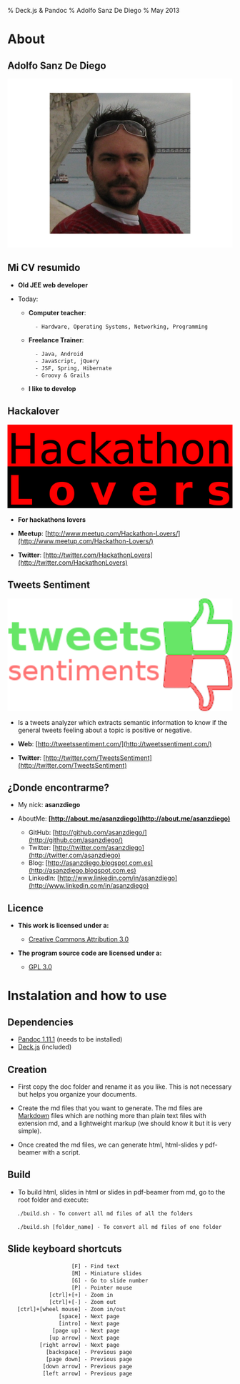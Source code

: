 % Deck.js & Pandoc
% Adolfo Sanz De Diego
% May 2013

# About

## Adolfo Sanz De Diego

![](../img/avatar-asanzdiego.png)

## Mi CV resumido

- **Old JEE web developer**

- Today:

    - **Computer teacher**:

            - Hardware, Operating Systems, Networking, Programming

    - **Freelance Trainer**:

            - Java, Android
            - JavaScript, jQuery
            - JSF, Spring, Hibernate
            - Groovy & Grails

    - **I like to develop**

## Hackalover

![](../img/hackathon-lovers.png)

- **For hackathons lovers**

- **Meetup**: [http://www.meetup.com/Hackathon-Lovers/](http://www.meetup.com/Hackathon-Lovers/)

- **Twitter**: [http://twitter.com/HackathonLovers](http://twitter.com/HackathonLovers)

## Tweets Sentiment

![](../img/tweets-sentiment-logo-grande.png)

- Is a tweets analyzer which extracts semantic information to know
if the general tweets feeling about a topic is positive or negative.

- **Web**: [http://tweetssentiment.com/](http://tweetssentiment.com/)

- **Twitter**: [http://twitter.com/TweetsSentiment](http://twitter.com/TweetsSentiment)

## ¿Donde encontrarme?

- My nick: **asanzdiego**

- AboutMe: **[http://about.me/asanzdiego](http://about.me/asanzdiego)**

    - GitHub:   [http://github.com/asanzdiego/](http://github.com/asanzdiego/)
    - Twitter:  [http://twitter.com/asanzdiego](http://twitter.com/asanzdiego)
    - Blog:     [http://asanzdiego.blogspot.com.es](http://asanzdiego.blogspot.com.es)
    - LinkedIn: [http://www.linkedin.com/in/asanzdiego](http://www.linkedin.com/in/asanzdiego)

## Licence

- **This work is licensed under a:**
    - [Creative Commons Attribution 3.0](http://creativecommons.org/licenses/by-sa/3.0//)

- **The program source code are licensed under a:**
    - [GPL 3.0](http://www.gnu.org/licenses/gpl.html)

# Instalation and how to use

## Dependencies

- [Pandoc 1.11.1](http://johnmacfarlane.net/pandoc/) (needs to be installed)
- [Deck.js](http://imakewebthings.com/deck.js/) (included)

## Creation

- First copy the doc folder and rename it as you like. This is not necessary but
  helps you organize your documents.

- Create the md files that you want to generate. The md files are
  [Markdown](http://en.wikipedia.org/wiki/Markdown) files which are nothing more
  than plain text files with extension md, and a lightweight markup (we should
  know it but it is very simple).

- Once created the md files, we can generate html, html-slides y pdf-beamer with a script.

## Build

- To build html, slides in html or slides in pdf-beamer from md,
  go to the root folder and execute:

~~~
   ./build.sh - To convert all md files of all the folders
~~~

~~~
   ./build.sh [folder_name] - To convert all md files of one folder
~~~

## Slide keyboard shortcuts

~~~
                    [F] - Find text
                    [M] - Miniature slides
                    [G] - Go to slide number
                    [P] - Pointer mouse
             [ctrl]+[+] - Zoom in
             [ctrl]+[-] - Zoom out
   [ctrl]+[wheel mouse] - Zoom in/out
                [space] - Next page
                [intro] - Next page
              [page up] - Next page
             [up arrow] - Next page
          [right arrow] - Next page
            [backspace] - Previous page
            [page down] - Previous page
           [down arrow] - Previous page
           [left arrow] - Previous page
~~~
